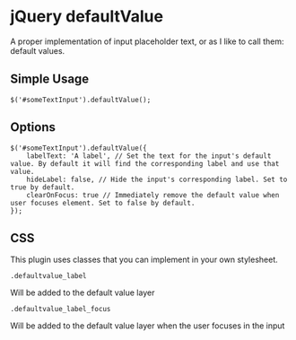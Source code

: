 # jQuery defaultValue

A proper implementation of input placeholder text, or as I like to call them: default values.

## Simple Usage

	$('#someTextInput').defaultValue();

## Options

	$('#someTextInput').defaultValue({
		labelText: 'A label', // Set the text for the input's default value. By default it will find the corresponding label and use that value.
		hideLabel: false, // Hide the input's corresponding label. Set to true by default.
		clearOnFocus: true // Immediately remove the default value when user focuses element. Set to false by default.
	});

## CSS

This plugin uses classes that you can implement in your own stylesheet.

	.defaultvalue_label
Will be added to the default value layer

	.defaultvalue_label_focus
Will be added to the default value layer when the user focuses in the input